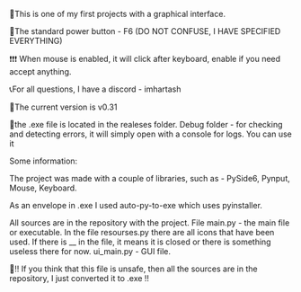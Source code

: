 🔮This is one of my first projects with a graphical interface.

📢The standard power button - F6 (DO NOT CONFUSE, I HAVE SPECIFIED EVERYTHING)

❗❗❗ When mouse is enabled, it will click after keyboard, enable if you need accept anything.

📞For all questions, I have a discord - imhartash

🌠The current version is v0.31

🔔the .exe file is located in the realeses folder. Debug folder - for checking and detecting errors, it will simply open with a console for logs. You can use it

Some information:

The project was made with a couple of libraries, such as - PySide6, Pynput, Mouse, Keyboard.

As an envelope in .exe I used auto-py-to-exe which uses pyinstaller.

All sources are in the repository with the project. File main.py - the main file or executable. In the file resourses.py there are all icons that have been used. If there is __ in the file, it means it is closed or there is something useless there for now. ui_main.py - GUI file. 

🔴!! If you think that this file is unsafe, then all the sources are in the repository, I just converted it to .exe !!

